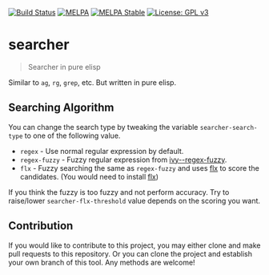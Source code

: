 [![Build Status](https://travis-ci.com/jcs-elpa/searcher.svg?branch=master)](https://travis-ci.com/jcs-elpa/searcher)
[![MELPA](https://melpa.org/packages/searcher-badge.svg)](https://melpa.org/#/searcher)
[![MELPA Stable](https://stable.melpa.org/packages/searcher-badge.svg)](https://stable.melpa.org/#/searcher)
[![License: GPL v3](https://img.shields.io/badge/License-GPL%20v3-blue.svg)](https://www.gnu.org/licenses/gpl-3.0)

# searcher
> Searcher in pure elisp

Similar to `ag`, `rg`, `grep`, etc. But written in pure elisp.

## Searching Algorithm

You can change the search type by tweaking the variable `searcher-search-type`
to one of the following value.

* `regex` - Use normal regular expression by default.
* `regex-fuzzy` - Fuzzy regular expression from [ivy--regex-fuzzy](https://github.com/abo-abo/swiper/blob/b65e401c22ec56a008b00f651cd9536caf593d43/ivy.el#L2906).
* `flx` - Fuzzy searching the same as `regex-fuzzy` and uses [flx](https://github.com/lewang/flx)
to score the candidates.
(You would need to install [flx](https://github.com/lewang/flx))

If you think the fuzzy is too fuzzy and not perform accuracy. Try to raise/lower
`searcher-flx-threshold` value depends on the scoring you want.

## Contribution

If you would like to contribute to this project, you may either
clone and make pull requests to this repository. Or you can
clone the project and establish your own branch of this tool.
Any methods are welcome!
